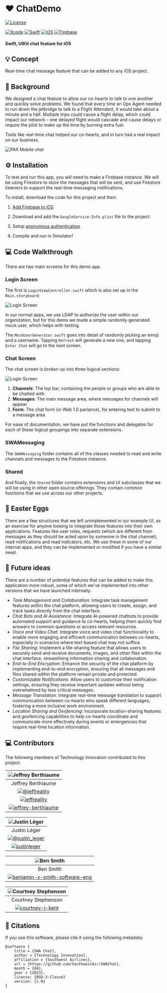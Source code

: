 # ♥️ ChatDemo

[![License](https://img.shields.io/badge/License-BSD_3--Clause-blue.svg)](https://opensource.org/licenses/BSD-3-Clause) 

[![Xcode](https://img.shields.io/badge/Xcode-007ACC?style=for-the-badge&logo=Xcode&logoColor=white)](https://developer.apple.com)
[![Swift](https://img.shields.io/badge/Swift-FA7343?style=for-the-badge&logo=swift&logoColor=white)](https://developer.apple.com)
[![iOS](https://img.shields.io/badge/iOS-000000?style=for-the-badge&logo=ios&logoColor=white)](https://developer.apple.com)
[![Firebase](https://img.shields.io/badge/firebase-ffca28?style=for-the-badge&logo=firebase&logoColor=black)](https://console.firebase.google.com/)

#### Swift, UIKit chat feature for iOS

## 💡 Concept

Real-time chat message feature that can be added to any iOS project.

## 📜 Background

We designed a chat feature to allow our co-hearts to talk to one another and quickly solve problems. We found that every time an Ops Agent needed to run down the jetbridge to talk to a Flight Attendant, it would take about a minute and a half. Multiple trips could cause a flight delay, which could impact our network - one delayed flight would cascade and cause delays or require the pilot to make up the time by burning extra fuel.

Tools like real-time chat helped our co-hearts, and in turn had a real impact on our business.

![PAX Mobile chat](screenshots/01-01-pax-mobile-chat.png)

## ⚙️ Installation

To test and run this app, you will need to make a Firebase instance. We will be using Firestore to store the messages that will be sent, and use Firestore listeners to support the real-time messaging notifications.

To install, download the code for this project and then:

1. [Add Firebase to iOS](https://firebase.google.com/docs/ios/setup)

2. Download and add the `GoogleService-Info.plist` file to the project.

3. Setup [anonymous authentication](
https://firebase.google.com/docs/auth/ios/anonymous-auth)

4. Compile and run in Simulator!

## 💻 Code Walkthrough

There are two main screens for this demo app. 

### Login Screen

The first is `LoginViewController.swift` which is also set up in the `Main.storyboard`:

![Login Screen](screenshots/02-01-login.png)

In our normal apps, we use LDAP to authorize the user within our organization, but for this demo we made a simple randomly-generated mock user, which helps with testing.

The `MockUserGenerator.swift` goes into detail of randomly picking an emoji and a username. Tapping `Refresh` will generate a new one, and tapping `Enter Chat` will go to the next screen.

### Chat Screen

The chat screen is broken up into three logical sections:

![Login Screen](screenshots/02-02-chat.png)

1. **Channels**: The top bar, containing the people or groups who are able to be chatted with
2. **Messages**: The main message area, where messages for channels will appear
3. **Form**: The chat form (in Web 1.0 parlance), for entering text to submit to a message area

For ease of documentation, we have put the functions and delegates for each of these logical groupings into separate extensions.

### SWAMessaging

The `SWAMessaging` folder contains all of the classes needed to read and write channels and messages to the Firestore instance.

### Shared

And finally, the `Shared` folder contains extensions and UI subclasses that we will be using in other open source offerings. They contain common functions that we use across our other projects.


## 🥚 Easter Eggs

There are a few structures that we left unimplemented in our example UI, as an exercise for anyone looking to integrate those features into their own applications. Features like user roles, requests (which are different from messages as they should be acted upon by someone in the chat channel), read notifications and read indicators, etc. We use these in some of our internal apps, and they can be implemented or modified if you have a similar need.

## 🚀 Future ideas

There are a number of potential features that can be added to make this application more robust, some of which we've implemented into other versions that we have launched internally:

- *Task Management and Collaboration*: Integrate task management features within the chat platform, allowing users to create, assign, and track tasks directly from the chat interface.
- *Chat Bots and AI Assistance*: Integrate AI-powered chatbots to provide automated support and guidance to co-hearts, helping them quickly find answers to common questions or access relevant resources.
- *Voice and Video Chat*: Integrate voice and video chat functionality to enable more engaging and efficient communication between co-hearts, especially in scenarios where text-based chat may not suffice.
- *File Sharing*: Implement a file-sharing feature that allows users to securely send and receive documents, images, and other files within the chat interface, streamlining information sharing and collaboration.
- *End-to-End Encryption*: Enhance the security of the chat platform by implementing end-to-end encryption, ensuring that all messages and files shared within the platform remain private and protected.
- *Customizable Notifications*: Allow users to customize their notification settings, ensuring they receive important updates without being overwhelmed by less critical messages.
- *Message Translation*: Integrate real-time message translation to support communication between co-hearts who speak different languages, fostering a more inclusive work environment.
- *Location Sharing and Geofencing*: Incorporate location-sharing features and geofencing capabilities to help co-hearts coordinate and communicate more effectively during events or emergencies that require real-time location information.

## 💻 Contributors

The following members of Technology Innovation contributed to this project:

| ![Jeffrey Berthiaume](screenshots/avatar_jeffrey_berthiaume.png) |
| :---: | 
| Jeffrey Berthiaume  |
| [![@jeffreality](https://raster.shields.io/badge/twitter-%40jeffreality-blue?logo=twitter&style=for-the-badge)](https://twitter.com/jeffreality) |
| [![jeffreality](https://raster.shields.io/badge/linkedin-%40jeffreality-lightblue?logo=linkedin&style=for-the-badge)](https://linkedin.com/in/jeffreality) |
| [![jeffrey-berthiaume](https://img.shields.io/badge/Stack_Overflow-FE7A16?style=for-the-badge&logo=stack-overflow&logoColor=white)](https://stackoverflow.com/users/71607/jeffrey-berthiaume) |

| ![Justin Léger](screenshots/avatar_justin_leger.png) |
| :---: | 
| Justin Léger |
| [![@justin_leger](https://raster.shields.io/badge/twitter-%40justin_leger-blue?logo=twitter&style=for-the-badge)](https://twitter.com/justin_leger) |
| [![justinleger](https://raster.shields.io/badge/linkedin-%40justinleger-lightblue?logo=linkedin&style=for-the-badge)](https://linkedin.com/in/justinleger) |

| ![Ben Smith](screenshots/avatar_ben_smith.png) |
| :---: | 
| Ben Smith |
| [![benjamin-x-smith-software-eng](https://img.shields.io/badge/LinkedIn-0077B5?style=for-the-badge&logo=linkedin&logoColor=white)](https://linkedin.com/in/benjamin-x-smith-software-eng) |

| ![Courtney Stephenson](screenshots/avatar_courtney_stephenson.png) |
| :---: | 
| Courtney Stephenson |
| [![courtney-j-kent](https://img.shields.io/badge/LinkedIn-0077B5?style=for-the-badge&logo=linkedin&logoColor=white)](https://linkedin.com/in/courtney-j-kent) |


## 📖 Citations

If you use this software, please cite it using the following metadata:

```
@software {
	title = {SWA Chat},
	author = {Technology Innovation},
	affiliation = {Southwest Airlines},
	url = {https://github.com/SouthwestAir/SWAChat},
	month = {04},
	year = {2023},
	license: {BSD-3-Clause}
	version: {1.0}
}
```

